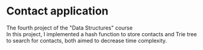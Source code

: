 # Contact application 
The fourth project of the "Data Structures" course \
In this project, I implemented a hash function to store contacts and Trie tree to search for contacts, both aimed to decrease time complexity.
